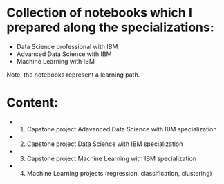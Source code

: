 # Collection of notebooks which I prepared along the specializations:

- Data Science professional with IBM
- Advanced Data Science with IBM
- Machine Learning with IBM

Note: the notebooks represent a learning path.

# Content:
- 1. Capstone project Adavanced Data Science with IBM specialization
- 2. Capstone project Data Science with IBM specialization
- 3. Capstone project Machine Learning with IBM specialization
- 4. Machine Learning projects (regression, classification, clustering) 
